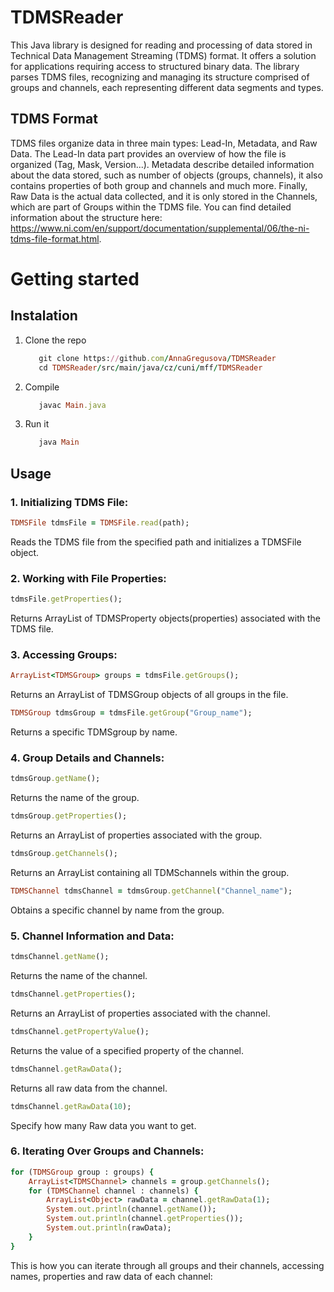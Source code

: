 # TDMSReader
This Java library is designed for reading and processing of data stored in Technical Data Management Streaming (TDMS) format. It offers a  solution for applications requiring access to structured binary data. The library parses TDMS files, recognizing and managing its structure comprised of groups and channels, each representing different data segments and types.

## TDMS Format
TDMS files organize data in three main types: Lead-In, Metadata, and Raw Data. The Lead-In data part provides an overview of how the file is organized (Tag, Mask, Version...). Metadata describe detailed information about the data stored, such as number of objects (groups, channels), it also contains properties of both group and channels and much more. Finally, Raw Data is the actual data collected, and it is only stored in the Channels, which are part of Groups within the TDMS file. You can find detailed information about the structure here: https://www.ni.com/en/support/documentation/supplemental/06/the-ni-tdms-file-format.html.

# Getting started
## Instalation
1. Clone the repo
   ```ruby
      git clone https://github.com/AnnaGregusova/TDMSReader
      cd TDMSReader/src/main/java/cz/cuni/mff/TDMSReader
   ```
2. Compile
   ```ruby
      javac Main.java
   ```
3. Run it
   ```ruby
      java Main
   ```
## Usage

### **1. Initializing TDMS File:**
```ruby
TDMSFile tdmsFile = TDMSFile.read(path);
```
Reads the TDMS file from the specified path and initializes a TDMSFile object.

### **2. Working with File Properties:**
```ruby
tdmsFile.getProperties();
```
Returns ArrayList of TDMSProperty objects(properties) associated with the TDMS file.

### **3. Accessing Groups:**
```ruby
ArrayList<TDMSGroup> groups = tdmsFile.getGroups();
```
Returns an ArrayList of TDMSGroup objects of all groups in the file.
```ruby
TDMSGroup tdmsGroup = tdmsFile.getGroup("Group_name");
```
Returns a specific TDMSgroup by name.

### **4. Group Details and Channels:**
```ruby
tdmsGroup.getName();
```
Returns the name of the group.

```ruby
tdmsGroup.getProperties();
```
Returns an ArrayList of properties associated with the group.
```ruby
tdmsGroup.getChannels();
```
Returns an ArrayList containing all TDMSchannels within the group.

```ruby
TDMSChannel tdmsChannel = tdmsGroup.getChannel("Channel_name");
```
Obtains a specific channel by name from the group.

### **5. Channel Information and Data:**
```ruby
tdmsChannel.getName();
```
Returns the name of the channel.
```ruby
tdmsChannel.getProperties();
```
Returns an ArrayList of properties associated with the channel.
```ruby
tdmsChannel.getPropertyValue();
```
Returns the value of a specified property of the channel.
```ruby
tdmsChannel.getRawData();
```
Returns all raw data from the channel.
```ruby
tdmsChannel.getRawData(10);
```
Specify how many Raw data you want to get.

### 6. Iterating Over Groups and Channels:

```ruby
for (TDMSGroup group : groups) {
    ArrayList<TDMSChannel> channels = group.getChannels();
    for (TDMSChannel channel : channels) {
        ArrayList<Object> rawData = channel.getRawData(1);
        System.out.println(channel.getName());
        System.out.println(channel.getProperties());
        System.out.println(rawData);
    }
}
```
This is how you can iterate through all groups and their channels, accessing names, properties and raw data of each channel:


